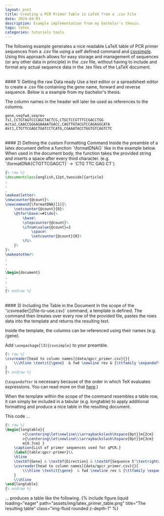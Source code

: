 ```yaml
---
layout: post
title: Creating a PCR Primer Table in LaTeX from a .csv File
date: 2024-04-03
description: Example implementation from my bachelor's thesis.
tags: latex
categories: tutorials tools
---
```


The following example generates a nice readable LaTeX table of PCR primer sequences from a .csv file using a self defined command and [csvsimple](https://ctan.org/pkg/csvsimple).
Using this approach allows for easy storage and management of sequences (or any other data in principle) in the .csv file, without having to include and format any actual sequence data in the .tex files of the LaTeX document.

<br>
#### 1) Getting the raw Data ready
Use a text editor or a spreadsheet editor to create a .csv file containing the gene name, forward and reverse sequence. Below is a example from my bachelor's thesis.

The column names in the header will later be used as references to the columns.

```csv
gene,seqfwd,seqrev
7sl,CCTGTAGTCCCAGCTACTCG,CTGCTCCGTTTCCGACCTGG
Acta2,CAACCGGGAGAAAATGACC,CAGTTGTACGTCCAGAGGCATA
Akt1,CTGTTCGAGCTGATCCTCATG,CGAAATACCTGGTGTCAGTCTC
```

<br>
#### 2) Defining the custom Formatting Command
Inside the preamble of a latex document define a function `\formatDNA{}` like in the example below. When used in the document body, the function takes the provided string and inserts a space after every third character. (e.g. `\formatDNA{CTGTTCGAGCT}` -> `CTG TTC GAG CT`)

```latex
{% raw %}
\documentclass[english,12pt,twoside]{article}
.
.
.
\makeatletter%
\newcounter{@count}%
\newcommand{\formatDNA}[1]{%
	\setcounter{@count}{0}%
	\@tfor\base:=#1\do{%
		\base% 
		\stepcounter{@count}%
		\ifnum\value{@count}=3
			\space%
			\setcounter{@count}{0}%
		\fi%
	}%
}%
\makeatother%
.
.
.
\begin{document}
.
.
.
{% endraw %}
```

<br>
#### 3) Including the Table in the Document
In the scope of the `\csvreader[]{file-to-use.csv}` command, a template is defined. The command then itreates over every row of the provided file, pastes the rows data into the template and returns the resulting text.

Inside the template, the columns can be referenced using their names (e.g. /gene).

Add `\usepackage[l3]{csvsimple}` to your preamble.

```latex
{% raw %}
\csvreader[head to column names]{data/qpcr_primer.csv}{}{
	\\\hline \textit{\gene}  & fwd \newline rev & {\ttfamily \expandafter\formatDNA\expandafter{\seqfwd} \newline \expandafter\formatDNA\expandafter{\seqrev}}
}
{% endraw %}
```

(`\expandafter` is necessary because of the order in which TeX evaluates expressions. You can read more on that [here](https://www.overleaf.com/learn/latex/Articles/How_does_%5Cexpandafter_work%3A_From_basic_principles_to_exploring_TeX%27s_source_code).)

When the template within the scope of the command resembles a table row, it can simply be included in a tabular (e.g. longtable) to apply additional formatting and produce a nice table in the resulting document.

This code ...
```latex
{% raw %}
\begin{longtable}{ 
		>{\centering\let\newline\\\arraybackslash\hspace{0pt}}m{2cm} 
		>{\centering\let\newline\\\arraybackslash\hspace{0pt}}m{3cm} 
		m{9.7cm} }
	\caption{List of primer sequences used for qPCR.}
	\label{table:qpcr-primer}\\
	\hline
	\textbf{Gene} & \textbf{Direction} & \textbf{Sequence 5'\textrightarrow3'} 
	\csvreader[head to column names]{data/qpcr_primer.csv}{}{
		\\\hline \textit{\gene}  & fwd \newline rev & {\ttfamily \expandafter\formatDNA\expandafter{\seqfwd} \newline \expandafter\formatDNA\expandafter{\seqrev}}
	}
	\\\hline
\end{longtable}
{% endraw %}
```
... produces a table like the following.
{% include figure.liquid loading="eager" path="assets/img/latex_primer_table.png" title="The resulting table" class="img-fluid rounded z-depth-1" %}
